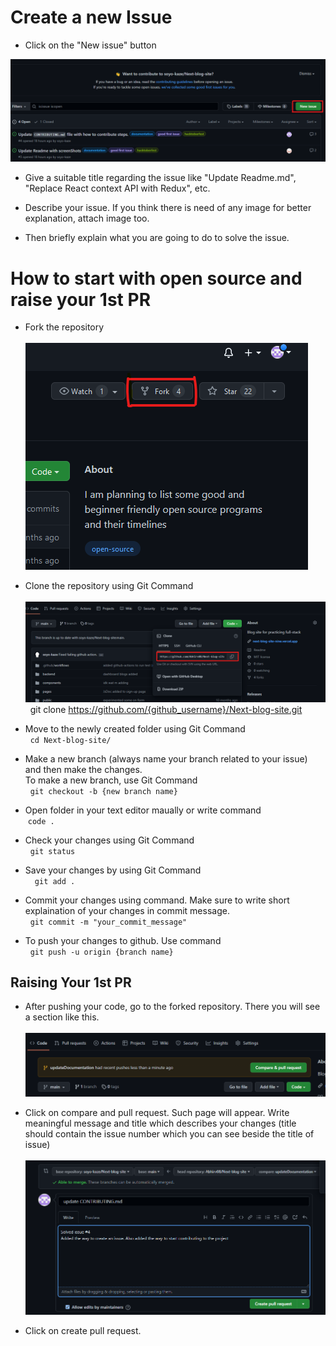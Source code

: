 # Create a new Issue
- Click on the "New issue" button </br>
 <img src="./public/assets/create_issue.png" /> 

- Give a suitable title regarding the issue like "Update Readme.md", "Replace React context API with Redux", etc.

- Describe your issue. If you think there is need of any image for better explanation, attach image too.

- Then briefly explain what you are going to do to solve the issue.

# How to start with open source and raise your 1st PR

- Fork the repository <br />
  <br /><img src = "./public/assets/fork.png" /> <br />

- Clone the repository using Git Command <br />
  <br/> <img src="./public/assets/clone.png" /> <br/>
  &nbsp; git clone https://github.com/{github_username}/Next-blog-site.git
- Move to the newly created folder using Git Command <br />
  &nbsp; ```cd Next-blog-site/```
  
- Make a new branch (always name your branch related to your issue) and then make the changes.<br/> To make a new branch, use Git Command
   <br/> &nbsp; ```git checkout -b {new branch name}```
   
- Open folder in your text editor maually or write command <br> &nbsp;```code .```

- Check your changes using Git Command
<br/> &nbsp; ```git status```

- Save your changes by using Git Command <br/>
&nbsp; ``` git add .```

- Commit your changes using command. Make sure to write short explaination of your changes in commit message.<br/>
 &nbsp; ```git commit -m "your_commit_message"```
 
- To push your changes to github. Use command
<br/> &nbsp; ```git push -u origin {branch name}``` 

## Raising Your 1st PR <br/>

- After pushing your code, go to the forked repository. There you will see a section like this. <br/>
 <br><img src="./public/assets/pullreq.png"/>

- Click on compare and pull request. Such page will appear. Write meaningful message and title which describes your changes (title should contain the issue number which you can see beside the title of issue)<br/>
<br/> <img src="./public/assets/PR.png"/>
- Click on create pull request. <br/>

